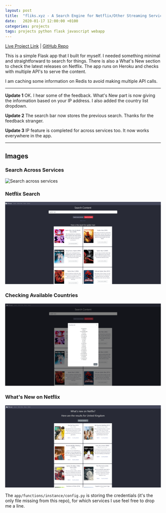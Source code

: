 ```yaml
---
layout: post
title:  "fliks.xyz - A Search Engine for Netflix/Other Streaming Services"
date:   2020-01-17 12:00:00 +0100
categories: projects
tags: projects python flask javascript webapp
---
```

[Live Project Link](https://www.fliks.xyz/) |
[GitHub Repo](https://github.com/gokhj/Fliks.XYZ)

This is a simple Flask app that I built for myself. I needed something minimal and straightforward to search for things.
There is also a What's New section to check the latest releases on Netflix. 
The app runs on Heroku and checks with multiple API's to serve the content.

I am caching some information on Redis to avoid making multiple API calls.

---

**Update 1**
OK. I hear some of the feedback. What's New part is now giving the information based on your IP address. I also added the country list dropdown.

**Update 2**
The search bar now stores the previous search. Thanks for the feedback stranger.

**Update 3**
IP feature is completed for across services too. It now works everywhere in the app.

---

## Images

### Search Across Services
![Search across services](/assets/fliks/eZSKfRJ.png)

### Netflix Search
![Netflix search](/assets/fliks/hsjwgf0.png)

### Checking Available Countries
![Available countries](/assets/fliks/hnz60F2.png)

### What's New on Netflix
![New on Netflix](/assets/fliks/1G6QNva.png)

The ```app/functions/instance/config.py``` is storing the credentials (it's the only file missing from this repo), for which services I use feel free to drop me a line.